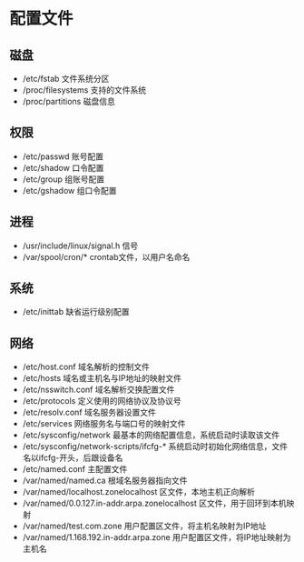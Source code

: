 # 配置文件

## 磁盘
- /etc/fstab 文件系统分区
- /proc/filesystems 支持的文件系统
- /proc/partitions 磁盘信息

## 权限
- /etc/passwd 账号配置
- /etc/shadow 口令配置
- /etc/group 组账号配置
- /etc/gshadow 组口令配置

## 进程
- /usr/include/linux/signal.h 信号
- /var/spool/cron/* crontab文件，以用户名命名

## 系统    
- /etc/inittab 缺省运行级别配置

## 网络
- /etc/host.conf 域名解析的控制文件
- /etc/hosts 域名或主机名与IP地址的映射文件
- /etc/nsswitch.conf 域名解析交换配置文件
- /etc/protocols 定义使用的网络协议及协议号
- /etc/resolv.conf 域名服务器设置文件
- /etc/services  网络服务名与端口号的映射文件
- /etc/sysconfig/network 最基本的网络配置信息，系统启动时读取该文件
- /etc/sysconfig/network-scripts/ifcfg-* 系统启动时初始化网络信息，文件名以ifcfg-开头，后跟设备名
- /etc/named.conf 主配置文件
- /var/named/named.ca 根域名服务器指向文件
- /var/named/localhost.zonelocalhost 区文件，本地主机正向解析
- /var/named/0.0.127.in-addr.arpa.zonelocalhost 区文件，用于回环到本机映射
- /var/named/test.com.zone 用户配置区文件，将主机名映射为IP地址
- /var/named/1.168.192.in-addr.arpa.zone 用户配置区文件，将IP地址映射为主机名
